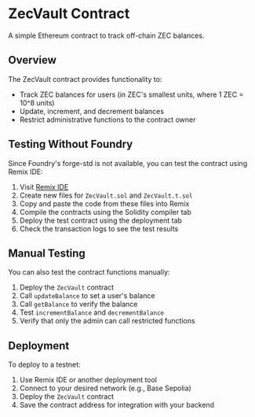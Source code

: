 # ZecVault Contract

A simple Ethereum contract to track off-chain ZEC balances.

## Overview

The ZecVault contract provides functionality to:
- Track ZEC balances for users (in ZEC's smallest units, where 1 ZEC = 10^8 units)
- Update, increment, and decrement balances
- Restrict administrative functions to the contract owner

## Testing Without Foundry

Since Foundry's forge-std is not available, you can test the contract using Remix IDE:

1. Visit [Remix IDE](https://remix.ethereum.org/)
2. Create new files for `ZecVault.sol` and `ZecVault.t.sol`
3. Copy and paste the code from these files into Remix
4. Compile the contracts using the Solidity compiler tab
5. Deploy the test contract using the deployment tab
6. Check the transaction logs to see the test results

## Manual Testing

You can also test the contract functions manually:

1. Deploy the `ZecVault` contract
2. Call `updateBalance` to set a user's balance
3. Call `getBalance` to verify the balance
4. Test `incrementBalance` and `decrementBalance`
5. Verify that only the admin can call restricted functions

## Deployment

To deploy to a testnet:

1. Use Remix IDE or another deployment tool
2. Connect to your desired network (e.g., Base Sepolia)
3. Deploy the `ZecVault` contract
4. Save the contract address for integration with your backend
